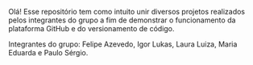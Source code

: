 Olá! 
Esse repositório tem como intuito unir diversos projetos realizados pelos integrantes do grupo a fim de demonstrar o funcionamento da plataforma GitHub e do versionamento de código. 

Integrantes do grupo: Felipe Azevedo, Igor Lukas, Laura Luiza, Maria Eduarda e Paulo Sérgio. 
